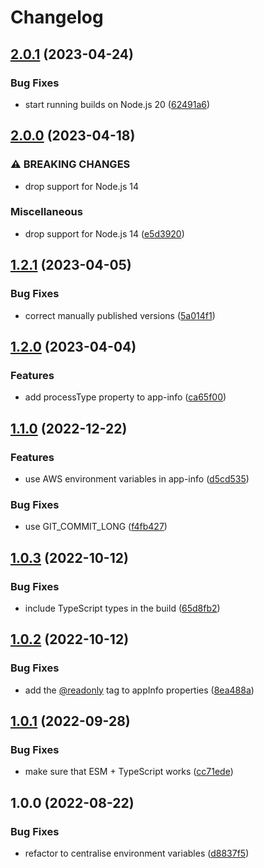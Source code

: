 # Changelog

## [2.0.1](https://github.com/Financial-Times/dotcom-reliability-kit/compare/app-info-v2.0.0...app-info-v2.0.1) (2023-04-24)


### Bug Fixes

* start running builds on Node.js 20 ([62491a6](https://github.com/Financial-Times/dotcom-reliability-kit/commit/62491a60b07dfd044a90bb4adeece33c6be00c20))

## [2.0.0](https://github.com/Financial-Times/dotcom-reliability-kit/compare/app-info-v1.2.1...app-info-v2.0.0) (2023-04-18)


### ⚠ BREAKING CHANGES

* drop support for Node.js 14

### Miscellaneous

* drop support for Node.js 14 ([e5d3920](https://github.com/Financial-Times/dotcom-reliability-kit/commit/e5d392023e23b105049d8b09403b3db7699a37a1))

## [1.2.1](https://github.com/Financial-Times/dotcom-reliability-kit/compare/app-info-v1.2.0...app-info-v1.2.1) (2023-04-05)


### Bug Fixes

* correct manually published versions ([5a014f1](https://github.com/Financial-Times/dotcom-reliability-kit/commit/5a014f1b0b6b6ad741253d1215b630d418a196eb))

## [1.2.0](https://github.com/Financial-Times/dotcom-reliability-kit/compare/app-info-v1.1.0...app-info-v1.2.0) (2023-04-04)


### Features

* add processType property to app-info ([ca65f00](https://github.com/Financial-Times/dotcom-reliability-kit/commit/ca65f00f3ae7173899989d6a178233fe9996182f))

## [1.1.0](https://github.com/Financial-Times/dotcom-reliability-kit/compare/app-info-v1.0.3...app-info-v1.1.0) (2022-12-22)


### Features

* use AWS environment variables in app-info ([d5cd535](https://github.com/Financial-Times/dotcom-reliability-kit/commit/d5cd535cdf678366ec885f99d33e01b6268db4b2))


### Bug Fixes

* use GIT_COMMIT_LONG ([f4fb427](https://github.com/Financial-Times/dotcom-reliability-kit/commit/f4fb427b50302ae6d25b800d9688a4c6013f5752))

## [1.0.3](https://github.com/Financial-Times/dotcom-reliability-kit/compare/app-info-v1.0.2...app-info-v1.0.3) (2022-10-12)


### Bug Fixes

* include TypeScript types in the build ([65d8fb2](https://github.com/Financial-Times/dotcom-reliability-kit/commit/65d8fb29f0a4e469a2d766ae2f92a67b221c1436))

## [1.0.2](https://github.com/Financial-Times/dotcom-reliability-kit/compare/app-info-v1.0.1...app-info-v1.0.2) (2022-10-12)


### Bug Fixes

* add the [@readonly](https://github.com/readonly) tag to appInfo properties ([8ea488a](https://github.com/Financial-Times/dotcom-reliability-kit/commit/8ea488afa3e8a6a5e9c78adc194e1b226409d6f1))

## [1.0.1](https://github.com/Financial-Times/dotcom-reliability-kit/compare/app-info-v1.0.0...app-info-v1.0.1) (2022-09-28)


### Bug Fixes

* make sure that ESM + TypeScript works ([cc71ede](https://github.com/Financial-Times/dotcom-reliability-kit/commit/cc71eded6475d73b05771603df0946258600f50e))

## 1.0.0 (2022-08-22)


### Bug Fixes

* refactor to centralise environment variables ([d8837f5](https://github.com/Financial-Times/dotcom-reliability-kit/commit/d8837f57289266438f9e23e3adbaf60a0018bb08))
